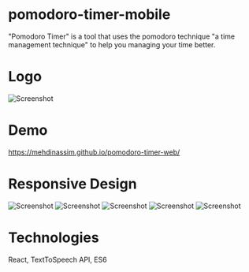 # pomodoro-timer-mobile
"Pomodoro Timer" is a tool that uses the pomodoro technique "a time management technique" to help you managing your time better.

# Logo
![Screenshot](https://user-images.githubusercontent.com/18899702/63134237-7a6b7700-bfc0-11e9-9291-17931ad3e5a7.png)
# Demo
https://mehdinassim.github.io/pomodoro-timer-web/
# Responsive Design
![Screenshot](https://user-images.githubusercontent.com/18899702/63134223-70e20f00-bfc0-11e9-842c-602941839ff8.png)
![Screenshot](https://user-images.githubusercontent.com/18899702/63134225-70e20f00-bfc0-11e9-83f7-ed585b30ba23.png)
![Screenshot](https://user-images.githubusercontent.com/18899702/63134226-717aa580-bfc0-11e9-9397-2f7d5a4e4f82.png)
![Screenshot](https://user-images.githubusercontent.com/18899702/63134222-70e20f00-bfc0-11e9-849d-7ad826aab5fc.png)
![Screenshot](https://user-images.githubusercontent.com/18899702/63134221-70e20f00-bfc0-11e9-886d-74f50ed63d37.png)

# Technologies
React, TextToSpeech API, ES6
